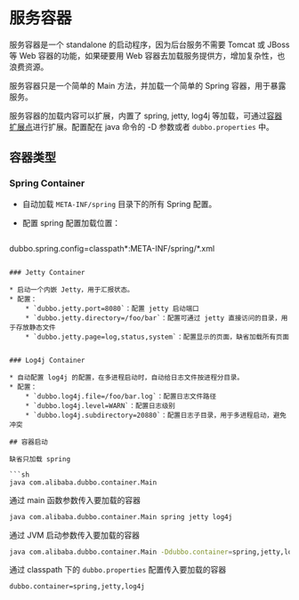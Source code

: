 # 服务容器

服务容器是一个 standalone 的启动程序，因为后台服务不需要 Tomcat 或 JBoss 等 Web 容器的功能，如果硬要用 Web 容器去加载服务提供方，增加复杂性，也浪费资源。

服务容器只是一个简单的 Main 方法，并加载一个简单的 Spring 容器，用于暴露服务。

服务容器的加载内容可以扩展，内置了 spring, jetty, log4j 等加载，可通过[容器扩展点](https://dubbo.gitbooks.io/dubbo-dev-book/content/impls/container.html)进行扩展。配置配在 java 命令的 -D 参数或者 `dubbo.properties` 中。

## 容器类型

### Spring Container

* 自动加载 `META-INF/spring` 目录下的所有 Spring 配置。
* 配置 spring 配置加载位置：

    ```properties
dubbo.spring.config=classpath*:META-INF/spring/*.xml
```

### Jetty Container

* 启动一个内嵌 Jetty，用于汇报状态。
* 配置：
    * `dubbo.jetty.port=8080`：配置 jetty 启动端口
    * `dubbo.jetty.directory=/foo/bar`：配置可通过 jetty 直接访问的目录，用于存放静态文件
    * `dubbo.jetty.page=log,status,system`：配置显示的页面，缺省加载所有页面


### Log4j Container

* 自动配置 log4j 的配置，在多进程启动时，自动给日志文件按进程分目录。
* 配置：
    * `dubbo.log4j.file=/foo/bar.log`：配置日志文件路径
    * `dubbo.log4j.level=WARN`：配置日志级别
    * `dubbo.log4j.subdirectory=20880`：配置日志子目录，用于多进程启动，避免冲突

## 容器启动

缺省只加载 spring

```sh
java com.alibaba.dubbo.container.Main
```

通过 main 函数参数传入要加载的容器

```sh
java com.alibaba.dubbo.container.Main spring jetty log4j
```

通过 JVM 启动参数传入要加载的容器

```sh
java com.alibaba.dubbo.container.Main -Ddubbo.container=spring,jetty,log4j
```

通过 classpath 下的 `dubbo.properties` 配置传入要加载的容器

```
dubbo.container=spring,jetty,log4j
```
